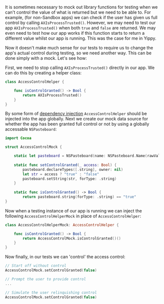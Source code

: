 It is sometimes necessary to mock out library functions for testing when we can't control the value of what is returned but we need to be able to. For example, (for non-Sandbox apps) we can check if the user has given us full control by calling `AXIsProcessTrusted()`. However, we may need to test our app `AXIsProcessTrusted()` when both `true` and `false` are returned. We may even need to test how our app works if this function starts to return a different value whilst our app is running. This was the case for me in Yippy.

Now it doesn't make much sense for our tests to require us to change the app's actual control during testing, so we need another way. This can be done simply with a mock. Let's see how:

First, we need to stop calling `AXIsProcessTrusted()` directly in our app. We can do this by creating a helper class:
```Swift
class AccessControlHelper {

    func isControlGranted() -> Bool {
        return AXIsProcessTrusted()
    }
}
```

By some form of [dependency injection](https://www.swiftbysundell.com/articles/different-flavors-of-dependency-injection-in-swift/) `AccessControlHelper` should be injected into the app globally. Next we create our mock data source for whether the app has been granted full control or not by using a globally accessable `NSPasteboard`:
```Swift
import Cocoa

struct AccessControlMock {

    static let pasteboard = NSPasteboard(name: NSPasteboard.Name(rawValue: "Yippy.UITesting.AccessControl"))
    
    static func setControlGranted(_ access: Bool) {
        pasteboard.declareTypes([.string], owner: nil)
        let str = access ? "true" : "false"
        pasteboard.setString(str, forType: .string)
    }
    
    static func isControlGranted() -> Bool {
        return pasteboard.string(forType: .string) == "true"
}
```

Now when a testing instance of our app is running we can inject the following `AccessControlHelperMock` in place of `AccessControlHelper`:
```Swift
class AccessControlHelperMock: AccessControlHelper {

    func isControlGranted() -> Bool {
        return AccessControlMock.isControlGranted()()
    }
}
```

Now finally, in our tests we can 'control' the access control:
```Swift
// Start off without control
AccessControlMock.setControlGranted(false)

// Prompt the user to provide control
...

// Simulate the user relinquishing control
AccessControlMock.setControlGranted(false)
```
